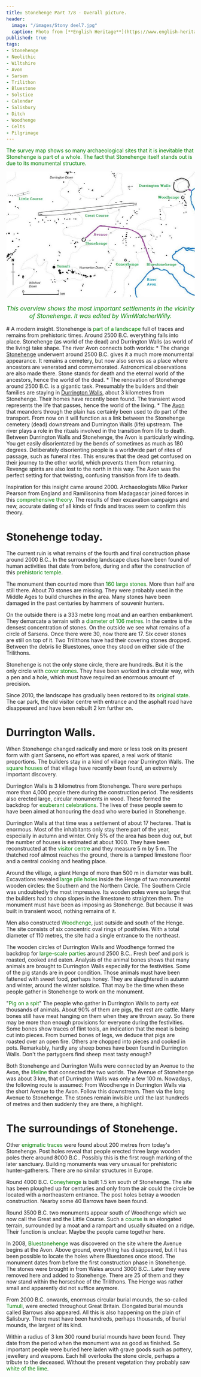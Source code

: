 ```yaml
---
title: Stonehenge Part 7/8 - Overall picture.
header:
  image: "/images/Stony deel7.jpg"
  caption: Photo from [**English Heritage**](https://www.english-heritage.org.uk)
published: true
tags:
- Stonehenge
- Neolithic
- Wiltshire
- Avon
- Sarsen
- Trilithon
- Bluestone
- Solstice
- Calendar
- Salisbury
- Ditch
- Woodhenge
- Celts
- Pilgrimage
---
```


<span style="color: green;">The survey map shows so many archaeological sites that it is inevitable that Stonehenge is part of a whole. The fact that Stonehenge itself stands out is due to its monumental structure.
</span>

<div align="center"><img src="/images/Stony omgeving.jpg" alt="" width="" height=""></div>

<p style="text-align: center; font-size: 12pt;"><span style="color: green;"><i>This overview shows the most important settlements in the vicinity of Stonehenge. It was edited by WimWatcherWilly.</i></span></p>
# A modern insight.
Stonehenge is <span style="color: green;">part of a landscape</span> full of traces and remains from prehistoric times.
Around 2500 B.C. everything falls into place. Stonehenge (as world of the dead) and Durrington Walls (as world of the living) take shape. The river Avon connects both worlds:
* The change <u>Stonehenge</u> underwent around 2500 B.C. gives it a much more monumental appearance. It remains a cemetery, but now also serves as a place where ancestors are venerated and commemorated. Astronomical observations are also made there. Stone stands for death and the eternal world of the ancestors, hence the world of the dead. 
* The renovation of Stonehenge around 2500 B.C. is a gigantic task. Presumably the builders and their families are staying in <u>Durrington Walls</u>, about 3 kilometres from Stonehenge. Their homes have recently been found. The transient wood represents the life that passes, hence the world of the living.
* The <u>Avon</u> that meanders through the plain has certainly been used to do part of the transport. From now on it will function as a link between the Stonehenge cemetery (dead) downstream and Durrington Walls (life) upstream. The river plays a role in the rituals involved in the transition from life to death. Between Durrington Walls and Stonehenge, the Avon is particularly winding. You get easily disorientated by the bends of sometimes as much as 180 degrees. Deliberately disorienting people is a worldwide part of rites of passage, such as funeral rites. This ensures that the dead get confused on their journey to the other world, which prevents them from returning. Revenge spirits are also lost to the north in this way. The Avon was the perfect setting for that twisting, confusing transition from life to death.

Inspiration for this insight came around 2000. Archaeologists Mike Parker Pearson from England and Ramilisonina from Madagascar joined forces in this <span style="color: green;">comprehensive theory</span>. The results of their excavation campaigns and new, accurate dating of all kinds of finds and traces seem to confirm this theory.
# Stonehenge today. 
The current ruin is what remains of the fourth and final construction phase around 2000 B.C.. In the surrounding landscape clues have been found of human activities that date from before, during and after the construction of this <span style="color: green;">prehistoric temple</span>.

The monument then counted more than <span style="color: green;">160 large stones</span>. More than half are still there. About 70 stones are missing. They were probably used in the Middle Ages to build churches in the area. Many stones have been damaged in the past centuries by hammers of souvenir hunters. 

On the outside there is a 333 metre long moat and an earthen embankment. They demarcate a terrain with a <span style="color: green;">diameter of 106 metres</span>. In the centre is the densest concentration of stones. On the outside we see what remains of a circle of Sarsens. Once there were 30, now there are 17. Six cover stones are still on top of it. Two Trilithons have had their covering stones dropped. Between the debris lie Bluestones, once they stood on either side of the Trilithons.

Stonehenge is not the only stone circle, there are hundreds. But it is the only circle with <span style="color: green;">cover stones</span>. They have been worked in a circular way, with a pen and a hole, which must have required an enormous amount of precision.

Since 2010, the landscape has gradually been restored to its <span style="color: green;">original state</span>. The car park, the old visitor centre with entrance and the asphalt road have disappeared and have been rebuilt 2 km further on.
# Durrington Walls.
When Stonehenge changed radically and more or less took on its present form with giant Sarsens, no effort was spared, a real work of titanic proportions. The builders stay in a kind of village near Durrington Walls. The <span style="color: green;">square houses</span> of that village have recently been found, an extremely important discovery.

Durrington Walls is 3 kilometres from Stonehenge. There were perhaps more than 4,000 people there during the construction period. The residents also erected large, circular monuments in wood. These formed the backdrop for <span style="color: green;">exuberant celebrations</span>. The lives of these people seem to have been aimed at honouring the dead who were buried in Stonehenge.

Durrington Walls at that time was a settlement of about 17 hectares. That is enormous. Most of the inhabitants only stay there part of the year, especially in autumn and winter. Only 5% of the area has been dug out, but the number of houses is estimated at about 1000. They have been reconstructed at the <span style="color: green;">visitor centre</span> and they measure 5 m by 5 m. The thatched roof almost reaches the ground, there is a tamped limestone floor and a central cooking and heating place.

Around the village, a giant Henge of more than 500 m in diameter was built. Excavations revealed <span style="color: green;">large pile holes</span> inside the Henge of two monumental wooden circles: the Southern and the Northern Circle. The Southern Circle was undoubtedly the most impressive. Its wooden poles were so large that the builders had to chop slopes in the limestone to straighten them. The monument must have been as imposing as Stonehenge. But because it was built in transient wood, nothing remains of it. 

Men also constructed <span style="color: green;">Woodhenge</span>, just outside and south of the Henge. The site consists of six concentric oval rings of postholes. With a total diameter of 110 metres, the site had a single entrance to the northeast.

The wooden circles of Durrington Walls and Woodhenge formed the backdrop for <span style="color: green;">large-scale parties</span> around 2500 B.C.. Fresh beef and pork is roasted, cooked and eaten. Analysis of the animal bones shows that many animals are brought to Durrington Walls especially for the festivities. Some of the pig stands are in poor condition. Those animals must have been fattened with sweet food, perhaps honey. They are slaughtered in autumn and winter, around the winter solstice. That may be the time when these people gather in Stonehenge to work on the monument.

"<span style="color: green;">Pig on a spit</span>" The people who gather in Durrington Walls to party eat thousands of animals. About 90% of them are pigs, the rest are cattle.
Many bones still have meat hanging on them when they are thrown away. So there may be more than enough provisions for everyone during the festivities. Some bones show traces of flint tools, an indication that the meat is being cut into pieces. From burned bones of legs, we deduce that pigs are roasted over an open fire. Others are chopped into pieces and cooked in pots. Remarkably, hardly any sheep bones have been found in Durrington Walls. Don't the partygoers find sheep meat tasty enough?

Both Stonehenge and Durrington Walls were connected by an Avenue to the Avon, the <span style="color: green;">lifeline</span> that connected the two worlds. The Avenue of Stonehenge was about 3 km, that of Durrington Walls was only a few 100 m. Nowadays, the following route is assumed: From Woodhenge in Durrington Walls via the short Avenue to the Avon. Follow this downstream. Then via the long Avenue to Stonehenge. The stones remain invisible until the last hundreds of metres and then suddenly they are there, a highlight. 
# The surroundings of Stonehenge. 
Other <span style="color: green;">enigmatic traces</span> were found about 200 metres from today's Stonehenge. Post holes reveal that people erected three large wooden poles there around 8000 B.C.. Possibly this is the first rough marking of the later sanctuary. Building monuments was very unusual for prehistoric hunter-gatherers. There are no similar structures in Europe. 

Round 4000 B.C. <span style="color: green;">Coneyhenge</span> is built 1.5 km south of Stonehenge. The site has been ploughed up for centuries and only from the air could the circle be located with a northeastern entrance. The post holes betray a wooden construction. Nearby some 40 Barrows have been found.

Round 3500 B.C. two monuments appear south of Woodhenge which we now call the Great and the Little Course. Such a <span style="color: green;">course</span> is an elongated terrain, surrounded by a moat and a rampart and usually situated on a ridge. Their function is unclear. Maybe the people came together here.  

In 2008, <span style="color: green;">Bluestonehenge</span> was discovered on the site where the Avenue begins at the Avon. Above ground, everything has disappeared, but it has been possible to locate the holes where Bluestones once stood. The monument dates from before the first construction phase in Stonehenge. The stones were brought in from Wales around 3000 B.C.. Later they were removed here and added to Stonehenge. There are 25 of them and they now stand within the horseshoe of the Trilithons. The Henge was rather small and apparently did not suffice anymore.

From 2000 B.C. onwards, enormous circular burial mounds, the so-called <span style="color: green;">Tumuli</span>, were erected throughout Great Britain. Elongated burial mounds called Barrows also appeared. All this is also happening on the plain of Salisbury. There must have been hundreds, perhaps thousands, of burial mounds, the largest of its kind. 

Within a radius of 3 km 300 round burial mounds have been found. They date from the period when the monument was as good as finished. So important people were buried here laden with grave goods such as pottery, jewellery and weapons. Each hill overlooks the stone circle, perhaps a tribute to the deceased. Without the present vegetation they probably saw <span style="color: green;">white of the lime</span>.
